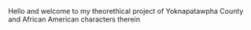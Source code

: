 Hello and welcome to my theorethical project of Yoknapatawpha County and African American characters therein
